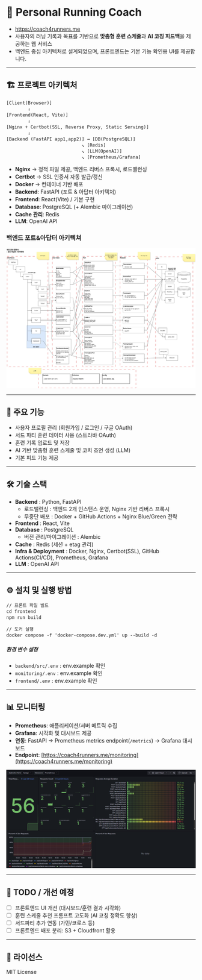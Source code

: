 # 🏃 Personal Running Coach

- https://coach4runners.me
- 사용자의 러닝 기록과 목표를 기반으로 **맞춤형 훈련 스케줄**과 **AI 코칭 피드백**을 제공하는 웹 서비스 
- 백엔드 중심 아키텍처로 설계되었으며, 프론트엔드는 기본 기능 확인용 UI를 제공합니다.  

---

## 🏗️ 프로젝트 아키텍처
```
[Client(Browser)]
        ↓
[Frontend(React, Vite)] 
        ↓
[Nginx + Certbot(SSL, Reverse Proxy, Static Serving)]
        ↓
[Backend (FastAPI app1,app2)] → [DB(PostgreSQL)]
                            ↘ [Redis]
                            ↘ [LLM(OpenAI)]
                            ↘ [Prometheus/Grafana]
```  
- **Nginx** → 정적 파일 제공, 백엔드 리버스 프록시,  로드밸런싱
- **Certbot** → SSL 인증서 자동 발급/갱신
- **Docker** → 컨테이너 기반 배포
- **Backend**: FastAPI (포트 & 아답터 아키텍처)
- **Frontend**: React(Vite) / 기본 구현
- **Database**: PostgreSQL (+ Alembic 마이그레이션)
- **Cache 관리**: Redis
- **LLM**: OpenAI API

### 백엔드 포트&아답터 아키텍쳐
![백엔드구조](backend/doc/structure_final.jpg)



---

## 📌 주요 기능
- 사용자 프로필 관리 (회원가입 / 로그인 / 구글 OAuth)
- 서드 파티 훈련 데이터 사용 (스트라바 OAuth)
- 훈련 기록 업로드 및 저장
- AI 기반 맞춤형 훈련 스케줄 및 코치 조언 생성 (LLM)
- 기본 피드 기능 제공
---



## 🛠️ 기술 스택
- **Backend** : Python, FastAPI
  - 로드밸런싱 : 백엔드 2개 인스턴스 운영, Nginx 기반 리버스 프록시
  - 무중단 배포 : Docker + GitHub Actions + Nginx Blue/Green 전략
- **Frontend** : React, Vite
- **Database** : PostgreSQL
  - 버전 관리/마이그레이션 : Alembic
- **Cache** : Redis (세션 + etag 관리)
- **Infra & Deployment** : Docker, Nginx, Certbot(SSL), GitHub Actions(CI/CD),
                        Prometheus, Grafana
- **LLM** : OpenAI API

---

## ⚙️ 설치 및 실행 방법
```
// 프론트 파일 빌드
cd frontend
npm run build

```
```
// 도커 실행
docker compose -f 'docker-compose.dev.yml' up --build -d
```


##### 환경 변수 설정
- `backend/src/.env` : env.example 확인
- `monitoring/.env` : env.example 확인
- `frontend/.env` : env.example 확인

---

## 📊 모니터링
- **Prometheus**: 애플리케이션/서버 메트릭 수집
- **Grafana**: 시각화 및 대시보드 제공
- **연동**: FastAPI → Prometheus metrics endpoint(`/metrics`) → Grafana 대시보드
- **Endpoint**: [https://coach4runners.me/monitoring](https://coach4runners.me/monitoring)

![그라파나 대시보드](backend/doc/grafana_dashboard.png)

---
## 🚀 TODO / 개선 예정
- [ ] 프론트엔드 UI 개선 (대시보드/훈련 결과 시각화)
- [ ] 훈련 스케줄 추천 프롬프트 고도화 (AI 코칭 정확도 향상)
- [ ] 서드파티 추가 연동 (가민/코로스 등)
- [ ] 프론트엔드 배포 분리: S3 + Cloudfront 활용
---

## 📄 라이선스
MIT License

